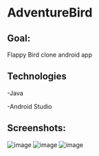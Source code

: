 # AdventureBird

## Goal:

Flappy Bird clone android app

## Technologies

-Java

-Android Studio

## Screenshots:

![image](https://user-images.githubusercontent.com/58606334/117129936-a1269e00-ad9f-11eb-91a9-b583e81370a7.png)
![image](https://user-images.githubusercontent.com/58606334/117130132-e8ad2a00-ad9f-11eb-8400-3ed05f5b4228.png)
![image](https://user-images.githubusercontent.com/58606334/117131322-953bdb80-ada1-11eb-9010-2da2cd7f1938.png)


